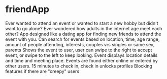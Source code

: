 # friendApp
Ever wanted to attend an event or wanted to start a new hobby but didn't want to go alone? Ever wondered how adults in the internet age meet each other? 
App designed like a dating app for finding new friends to attend the event with you. 
Can search for events based on location, time, age range, amount of people attending, interests, couples vrs singles or same sex, parents
Shows the event to user, user can swipe to the right to accept event, or swipe to the left to keep looking. 
Event displays location details and time and meeting place. Events are found either online or entered by other users. 
15 minutes to check in, check in unlocks profiles 
Blocking features if there are "creepy" users 

